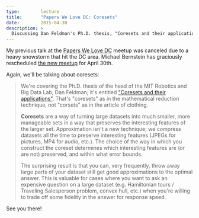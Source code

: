 ```yaml
---
type:        lecture
title:       "Papers We Love DC: Coresets"
date:        2015-04-30
description: >
  Discussing Dan Feldman's Ph.D. thesis, "Coresets and their applications".
---
```


My previous talk at the [Papers We Love DC](http://www.meetup.com/Papers-We-Love-DC/events/220155410/) meetup was canceled due to a heavy snowstorm that hit the DC area. Michael Bernstein has graciously rescheduled [the new meetup](http://www.meetup.com/Papers-We-Love-DC/events/221811112/) for April 30th.

Again, we'll be talking about coresets:

> We're covering the Ph.D. thesis of the head of the MIT Robotics and Big Data Lab, Dan Feldman; it's entitled ["Coresets and their applications"](http://www.cs.tau.ac.il/thesis/thesis/feldman). That's "coresets" as in the mathematical reduction technique, not "corsets" as in the article of clothing.
>
> **Coresets** are a way of turning large datasets into much smaller, more manageable sets in a way that preserves the interesting features of the larger set. Approximation isn't a new technique; we compress datasets all the time to preserve interesting features (JPEGs for pictures, MP4 for audio, etc.). The choice of the way in which you construct the coreset determines which interesting features are (or are not) preserved, and within what error bounds.
>
> The surprising result is that you can, very frequently, throw away large parts of your dataset still get good approximations to the optimal answer. This is valuable for cases where you want to ask an expensive question on a large dataset (e.g. Hamiltonian tours / Traveling Salesperson problem, convex hull, etc.) when you're willing to trade off some fidelity in the answer for response speed.

See you there!